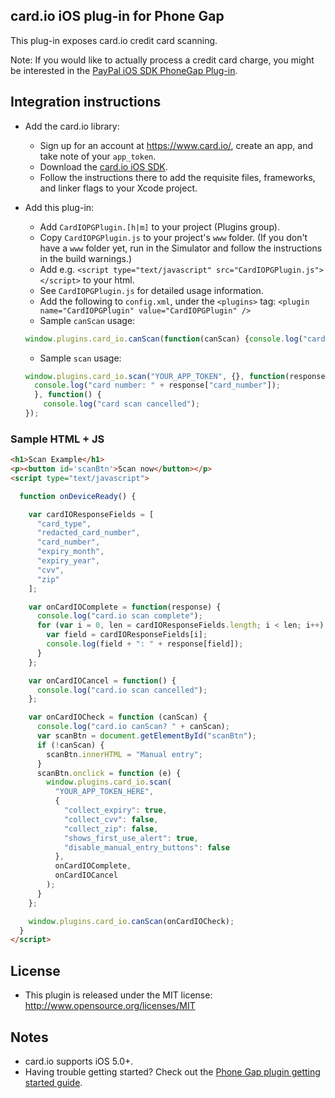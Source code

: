 card.io iOS plug-in for Phone Gap
---------------------------------

This plug-in exposes card.io credit card scanning.

Note: If you would like to actually process a credit card charge, you might be interested in the [PayPal iOS SDK PhoneGap Plug-in](https://github.com/paypal/PayPal-iOS-SDK-PhoneGap).


Integration instructions
------------------------

* Add the card.io library:
    * Sign up for an account at https://www.card.io/, create an app, and take note of your `app_token`.
    * Download the [card.io iOS SDK](https://github.com/card-io/card.io-iOS-SDK).
    * Follow the instructions there to add the requisite files, frameworks, and linker flags to your Xcode project.

* Add this plug-in:
    * Add `CardIOPGPlugin.[h|m]` to your project (Plugins group).
    * Copy `CardIOPGPlugin.js` to your project's `www` folder. (If you don't have a `www` folder yet, run in the Simulator and follow the instructions in the build warnings.)
    * Add e.g. `<script type="text/javascript" src="CardIOPGPlugin.js"></script>` to your html.
    * See `CardIOPGPlugin.js` for detailed usage information.
    * Add the following to `config.xml`, under the `<plugins>` tag: `<plugin name="CardIOPGPlugin" value="CardIOPGPlugin" />`
    * Sample `canScan` usage:

    ```javascript
    window.plugins.card_io.canScan(function(canScan) {console.log("card.io can scan: " + canScan);});
    ```

    * Sample `scan` usage:  

    ```javascript
    window.plugins.card_io.scan("YOUR_APP_TOKEN", {}, function(response) {
      console.log("card number: " + response["card_number"]);
      }, function() {
        console.log("card scan cancelled");
    });
    ```

### Sample HTML + JS

```html
<h1>Scan Example</h1>
<p><button id='scanBtn'>Scan now</button></p>
<script type="text/javascript">

  function onDeviceReady() {

    var cardIOResponseFields = [
      "card_type",
      "redacted_card_number",
      "card_number",
      "expiry_month",
      "expiry_year",
      "cvv",
      "zip"
    ];

    var onCardIOComplete = function(response) {
      console.log("card.io scan complete");
      for (var i = 0, len = cardIOResponseFields.length; i < len; i++) {
        var field = cardIOResponseFields[i];
        console.log(field + ": " + response[field]);
      }
    };

    var onCardIOCancel = function() {
      console.log("card.io scan cancelled");
    };

    var onCardIOCheck = function (canScan) {
      console.log("card.io canScan? " + canScan);
      var scanBtn = document.getElementById("scanBtn");
      if (!canScan) {
        scanBtn.innerHTML = "Manual entry";
      }
      scanBtn.onclick = function (e) {
        window.plugins.card_io.scan(
          "YOUR_APP_TOKEN_HERE",
          {
            "collect_expiry": true,
            "collect_cvv": false,
            "collect_zip": false,
            "shows_first_use_alert": true,
            "disable_manual_entry_buttons": false
          },
          onCardIOComplete,
          onCardIOCancel
        );
      }
    };

    window.plugins.card_io.canScan(onCardIOCheck);
  }
</script>
```

License
-------
* This plugin is released under the MIT license: http://www.opensource.org/licenses/MIT

Notes
-----
* card.io supports iOS 5.0+.
* Having trouble getting started? Check out the [Phone Gap plugin getting started guide](http://docs.phonegap.com/en/2.7.0/guide_getting-started_ios_index.md.html#Getting%20Started%20with%20iOS).
